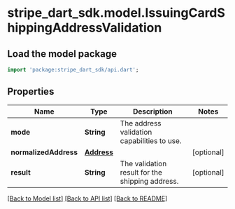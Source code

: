 # stripe_dart_sdk.model.IssuingCardShippingAddressValidation

## Load the model package
```dart
import 'package:stripe_dart_sdk/api.dart';
```

## Properties
Name | Type | Description | Notes
------------ | ------------- | ------------- | -------------
**mode** | **String** | The address validation capabilities to use. | 
**normalizedAddress** | [**Address**](Address.md) |  | [optional] 
**result** | **String** | The validation result for the shipping address. | [optional] 

[[Back to Model list]](../README.md#documentation-for-models) [[Back to API list]](../README.md#documentation-for-api-endpoints) [[Back to README]](../README.md)


